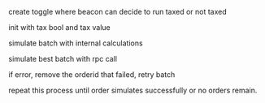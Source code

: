 create toggle where beacon can decide to run taxed or not taxed


init with tax bool and tax value

simulate batch with internal calculations

simulate best batch with rpc call

if error, remove the orderid that failed, retry batch

repeat this process until order simulates successfully or no orders remain.



